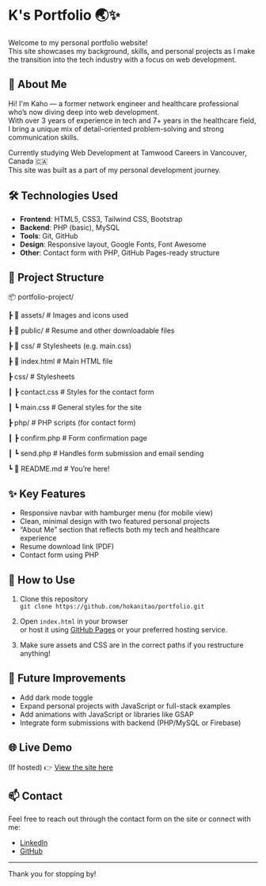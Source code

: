 # K's Portfolio 🌏✨

Welcome to my personal portfolio website!  
This site showcases my background, skills, and personal projects as I make the transition into the tech industry with a focus on web development.

## 🚀 About Me

Hi! I'm Kaho — a former network engineer and healthcare professional who’s now diving deep into web development.  
With over 3 years of experience in tech and 7+ years in the healthcare field, I bring a unique mix of detail-oriented problem-solving and strong communication skills.

Currently studying Web Development at Tamwood Careers in Vancouver, Canada 🇨🇦  
This site was built as a part of my personal development journey.

## 🛠️ Technologies Used

- **Frontend**: HTML5, CSS3, Tailwind CSS, Bootstrap
- **Backend**: PHP (basic), MySQL
- **Tools**: Git, GitHub
- **Design**: Responsive layout, Google Fonts, Font Awesome
- **Other**: Contact form with PHP, GitHub Pages-ready structure

## 📁 Project Structure
📦 portfolio-project/

┣ 📂 assets/           # Images and icons used

┣ 📂 public/           # Resume and other downloadable files

┣ 📂 css/              # Stylesheets (e.g. main.css)

┣ 📄 index.html        # Main HTML file

┣ css/               # Stylesheets

┃   ┣ contact.css    # Styles for the contact form

┃   ┗ main.css       # General styles for the site

┣ php/               # PHP scripts (for contact form)

┃   ┣ confirm.php    # Form confirmation page

┃   ┗ send.php       # Handles form submission and email sending

┗ 📄 README.md         # You’re here!
## ✨ Key Features

- Responsive navbar with hamburger menu (for mobile view)
- Clean, minimal design with two featured personal projects
- “About Me” section that reflects both my tech and healthcare experience
- Resume download link (PDF)
- Contact form using PHP

## 🔧 How to Use

1. Clone this repository  
   `git clone https://github.com/hokanitao/portfolio.git`

3. Open `index.html` in your browser  
   or host it using [GitHub Pages](https://pages.github.com/) or your preferred hosting service.

4. Make sure assets and CSS are in the correct paths if you restructure anything!

## 📝 Future Improvements

- Add dark mode toggle
- Expand personal projects with JavaScript or full-stack examples
- Add animations with JavaScript or libraries like GSAP
- Integrate form submissions with backend (PHP/MySQL or Firebase)

## 🌐 Live Demo

(If hosted) 👉 [View the site here](https://your-github-username.github.io/your-repo-name/)

## 📫 Contact

Feel free to reach out through the contact form on the site or connect with me:

- [LinkedIn](https://www.linkedin.com/in/kaho-otani/)
- [GitHub](https://github.com/hokanitao)

---

Thank you for stopping by!
